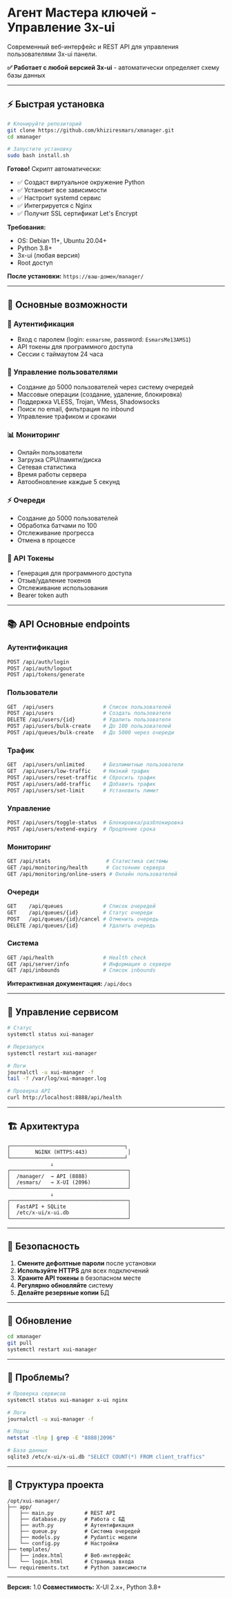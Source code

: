 # Агент Мастера ключей - Управление 3x-ui

Современный веб-интерфейс и REST API для управления пользователями 3x-ui панели.

**✅ Работает с любой версией 3x-ui** - автоматически определяет схему базы данных

---

## ⚡ Быстрая установка

```bash
# Клонируйте репозиторий
git clone https://github.com/khiziresmars/xmanager.git
cd xmanager

# Запустите установку
sudo bash install.sh
```

**Готово!** Скрипт автоматически:
- ✅ Создаст виртуальное окружение Python
- ✅ Установит все зависимости
- ✅ Настроит systemd сервис
- ✅ Интегрируется с Nginx
- ✅ Получит SSL сертификат Let's Encrypt

**Требования:**
- OS: Debian 11+, Ubuntu 20.04+
- Python 3.8+
- 3x-ui (любая версия)
- Root доступ

**После установки:** `https://ваш-домен/manager/`

---

## 🎯 Основные возможности

### 🔐 Аутентификация
- Вход с паролем (login: `esmarsme`, password: `EsmarsMe13AMS1`)
- API токены для программного доступа
- Сессии с таймаутом 24 часа

### 👥 Управление пользователями
- Создание до 5000 пользователей через систему очередей
- Массовые операции (создание, удаление, блокировка)
- Поддержка VLESS, Trojan, VMess, Shadowsocks
- Поиск по email, фильтрация по inbound
- Управление трафиком и сроками

### 📊 Мониторинг
- Онлайн пользователи
- Загрузка CPU/памяти/диска
- Сетевая статистика
- Время работы сервера
- Автообновление каждые 5 секунд

### ⚡ Очереди
- Создание до 5000 пользователей
- Обработка батчами по 100
- Отслеживание прогресса
- Отмена в процессе

### 🔑 API Токены
- Генерация для программного доступа
- Отзыв/удаление токенов
- Отслеживание использования
- Bearer token auth

---

## 📚 API Основные endpoints

### Аутентификация
```bash
POST /api/auth/login
POST /api/auth/logout
POST /api/tokens/generate
```

### Пользователи
```bash
GET  /api/users                # Список пользователей
POST /api/users                # Создать пользователя
DELETE /api/users/{id}         # Удалить пользователя
POST /api/users/bulk-create    # До 100 пользователей
POST /api/queues/bulk-create   # До 5000 через очереди
```

### Трафик
```bash
GET  /api/users/unlimited      # Безлимитные пользователи
GET  /api/users/low-traffic    # Низкий трафик
POST /api/users/reset-traffic  # Сбросить трафик
POST /api/users/add-traffic    # Добавить трафик
POST /api/users/set-limit      # Установить лимит
```

### Управление
```bash
POST /api/users/toggle-status  # Блокировка/разблокировка
POST /api/users/extend-expiry  # Продление срока
```

### Мониторинг
```bash
GET /api/stats                  # Статистика системы
GET /api/monitoring/health      # Состояние сервера
GET /api/monitoring/online-users # Онлайн пользователей
```

### Очереди
```bash
GET    /api/queues             # Список очередей
GET    /api/queues/{id}        # Статус очереди
POST   /api/queues/{id}/cancel # Отменить очередь
DELETE /api/queues/{id}        # Удалить очередь
```

### Система
```bash
GET /api/health                # Health check
GET /api/server/info           # Информация о сервере
GET /api/inbounds              # Список inbounds
```

**Интерактивная документация:** `/api/docs`

---

## 🔧 Управление сервисом

```bash
# Статус
systemctl status xui-manager

# Перезапуск
systemctl restart xui-manager

# Логи
journalctl -u xui-manager -f
tail -f /var/log/xui-manager.log

# Проверка API
curl http://localhost:8888/api/health
```

---

## 🏗️ Архитектура

```
┌─────────────────────────────────────┐
│        NGINX (HTTPS:443)             │
└─────────────────────────────────────┘
              ↓
┌──────────────────────────────────────┐
│  /manager/  → API (8888)             │
│  /esmars/   → X-UI (2096)            │
└──────────────────────────────────────┘
              ↓
┌──────────────────────────────────────┐
│  FastAPI + SQLite                    │
│  /etc/x-ui/x-ui.db                   │
└──────────────────────────────────────┘
```

---

## 🔐 Безопасность

1. **Смените дефолтные пароли** после установки
2. **Используйте HTTPS** для всех подключений
3. **Храните API токены** в безопасном месте
4. **Регулярно обновляйте** систему
5. **Делайте резервные копии** БД

---

## 🚀 Обновление

```bash
cd xmanager
git pull
systemctl restart xui-manager
```

---

## 🐛 Проблемы?

```bash
# Проверка сервисов
systemctl status xui-manager x-ui nginx

# Логи
journalctl -u xui-manager -f

# Порты
netstat -tlnp | grep -E "8888|2096"

# База данных
sqlite3 /etc/x-ui/x-ui.db "SELECT COUNT(*) FROM client_traffics"
```

---

## 📄 Структура проекта

```
/opt/xui-manager/
├── app/
│   ├── main.py          # REST API
│   ├── database.py      # Работа с БД
│   ├── auth.py          # Аутентификация
│   ├── queue.py         # Система очередей
│   ├── models.py        # Pydantic модели
│   └── config.py        # Настройки
├── templates/
│   ├── index.html       # Веб-интерфейс
│   └── login.html       # Страница входа
└── requirements.txt     # Python зависимости
```

---

**Версия:** 1.0
**Совместимость:** X-UI 2.x+, Python 3.8+
